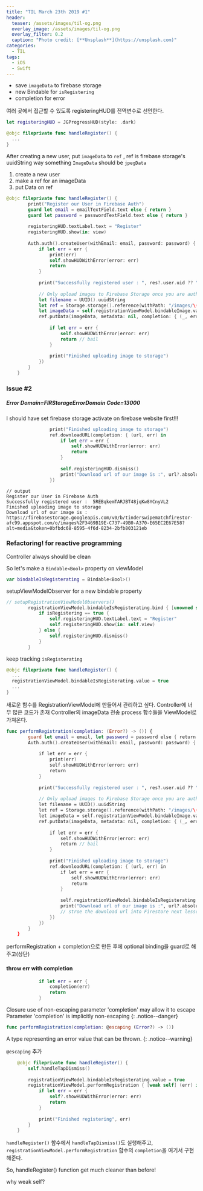 ```yaml
---
title: "TIL March 23th 2019 #1"
header:
  teaser: /assets/images/til-og.png
  overlay_image: /assets/images/til-og.png
  overlay_filter: 0.2
  caption: "Photo credit: [**Unsplash**](https://unsplash.com)"
categories:
  - TIL
tags:
  - iOS
  - Swift
---
```




- save `imageData` to firebase storage
- new Bindable for `isRegistering`
- completion for error



여러 곳에서 접근할 수 있도록 registeringHUD를 전역변수로 선언한다.

```swift
let registeringHUD = JGProgressHUD(style: .dark)

@objc fileprivate func handleRegister() {
  ...
}
```



After creating a new user, put `imageData` to `ref` , ref is firebase storage's uuidString way something
`ImageData` should be `jpegData`

1. create a new user
2. make a ref for an imageData
3. put Data on ref

```swift
@objc fileprivate func handleRegister() {
        print("Register our User in Firebase Auth")
        guard let email = emailTextField.text else { return }
        guard let password = passwordTextField.text else { return }
        
        registeringHUD.textLabel.text = "Register"
        registeringHUD.show(in: view)
        
        Auth.auth().createUser(withEmail: email, password: password) { (res, err) in
            if let err = err {
                print(err)
                self.showHUDWithError(error: err)
                return
            }
            
            print("Successfully registered user : ", res?.user.uid ?? "")
            
            // Only upload images to Firebase Storage once you are authorized
            let filename = UUID().uuidString
            let ref = Storage.storage().reference(withPath: "/images/\(filename)")
            let imageData = self.registrationViewModel.bindableImage.value?.jpegData(compressionQuality: 0.75) ?? Data()
            ref.putData(imageData, metadata: nil, completion: { (_, err) in
                
                if let err = err {
                    self.showHUDWithError(error: err)
                    return // bail
                }
                
                print("Finished uploading image to storage")
            })
        }
    }
```



### Issue #2

##### Error Domain=FIRStorageErrorDomain Code=13000

I should have set firebase storage activate on firebase website first!!!



```swift
                print("Finished uploading image to storage")
                ref.downloadURL(completion: { (url, err) in
                    if let err = err {
                        self.showHUDWithError(error: err)
                        return
                    }
                    
                    self.registeringHUD.dismiss()
                    print("Download url of our image is :", url?.absoluteString ?? "")
                })
```



```
// output
Register our User in Firebase Auth
Successfully registered user :  5REBqkemTARJBT48jqKw8YCnyVL2
Finished uploading image to storage
Download url of our image is : https://firebasestorage.googleapis.com/v0/b/tinderswipematchfirestor-afc99.appspot.com/o/images%2F3469B19E-C737-49B0-A370-E65EC2E67E58?alt=media&token=0bfbdc68-8595-4f6d-8234-2bfb803121eb
```



### Refactoring! for reactive programming

Controller always should be clean

So let's make a `Bindable<Bool>` property on viewModel

```swift
var bindableIsRegisterating = Bindable<Bool>()
```



setupViewModelObserver for a new bindable property

```swift
// setupRegistrationViewModelObservers()
        registrationViewModel.bindableIsRegisterating.bind { [unowned self] (isRegistering) in
            if isRegistering == true {
                self.registeringHUD.textLabel.text = "Register"
                self.registeringHUD.show(in: self.view)
            } else {
                self.registeringHUD.dismiss()
            }
        }
```

keep tracking `isRegisterating`

```swift
@objc fileprivate func handleRegister() {
  ...
  registrationViewModel.bindableIsRegisterating.value = true
  ...
}
```



새로운 함수를 RegistrationViewModel에 만들어서 관리하고 싶다. Controller에 너무 많은 코드가 존재
Controller의 imageData 전송 process 함수들을 ViewModel로 가져온다.

```swift
func performRegistration(completion: (Error?) -> ()) {
        guard let email = email, let password = password else { return }
        Auth.auth().createUser(withEmail: email, password: password) { (res, err) in
            
            if let err = err {
                print(err)
                self.showHUDWithError(error: err)
                return
            }
            
            print("Successfully registered user : ", res?.user.uid ?? "")
            
            // Only upload images to Firebase Storage once you are authorized
            let filename = UUID().uuidString
            let ref = Storage.storage().reference(withPath: "/images/\(filename)")
            let imageData = self.registrationViewModel.bindableImage.value?.jpegData(compressionQuality: 0.75) ?? Data()
            ref.putData(imageData, metadata: nil, completion: { (_, err) in
                
                if let err = err {
                    self.showHUDWithError(error: err)
                    return // bail
                }
                
                print("Finished uploading image to storage")
                ref.downloadURL(completion: { (url, err) in
                    if let err = err {
                        self.showHUDWithError(error: err)
                        return
                    }
                    
                    self.registrationViewModel.bindableIsRegisterating.value = false
                    print("Download url of our image is :", url?.absoluteString ?? "")
                    // stroe the download url into Firestore next lesson
                })
            })
        }
    }
```

performRegistration + completion으로 만든 후에 optional binding을 guard로 해주고(상단)



#### **throw err with completion**

```swift
            if let err = err {
                completion(err)
                return
            }
```

Closure use of non-escaping parameter 'completion' may allow it to escape
Parameter 'completion' is implicitly non-escaping
{: .notice--danger}



```swift
func performRegistration(completion: @escaping (Error?) -> ())
```

A type representing an error value that can be thrown.
{: .notice--warning}

`@escaping` 추가



```swift
    @objc fileprivate func handleRegister() {
        self.handleTapDismiss()
        
        registrationViewModel.bindableIsRegisterating.value = true
        registrationViewModel.performRegistration { [weak self] (err) in
            if let err = err {
                self?.showHUDWithError(error: err)
                return
            }
            
            print("Finished registering", err)
        }
    }
```

`handleRegister()` 함수에서 `handleTapDismiss()`도 실행해주고, `registrationViewModel.performRegistration` 함수의 `completion`을 여기서 구현해준다.

So, handleRegister() function get much cleaner than before!

why weak self?